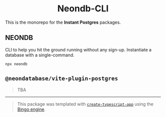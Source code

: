 <h1 align="center">Neondb-CLI</h1>

This is the monorepo for the **Instant Postgres** packages.

## NEONDB

CLI to help you hit the ground running without any sign-up. Instantiate a database with a single-command.

```shell
npx neondb
```

## `@neondatabase/vite-plugin-postgres`

> TBA

---

> This package was templated with [`create-typescript-app`](https://github.com/JoshuaKGoldberg/create-typescript-app) using the [Bingo engine](https://create.bingo).
